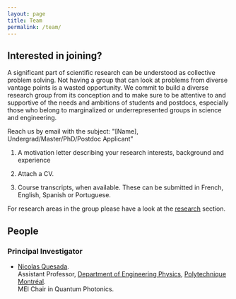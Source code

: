 ```yaml
---
layout: page
title: Team
permalink: /team/
---
```

## Interested in joining?
A significant part of scientific research can be understood as collective problem solving. Not having a group that can look at problems from diverse vantage points is a wasted opportunity. We commit to build a diverse research group from its conception and to make sure to be attentive to and supportive of the needs and ambitions of students and postdocs, especially those who belong to marginalized or underrepresented groups in science and engineering.


Reach us by email with the subject: "[Name], Undergrad/Master/PhD/Postdoc Applicant" 

1. A motivation letter describing your research interests, background and experience

2. Attach a CV.

3. Course transcripts, when available. These can be submitted in French, English, Spanish or Portuguese.

For research areas in the group please have a look at the [research](../research) section.



## People
### Principal Investigator
* [Nicolas Quesada](https://www.polymtl.ca/expertises/en/quesada-nicolas).  
Assistant Professor, [Department of Engineering Physics](https://www.polymtl.ca/phys/), [Polytechnique Montréal](https://www.polymtl.ca).  
MEI Chair in Quantum Photonics. 
